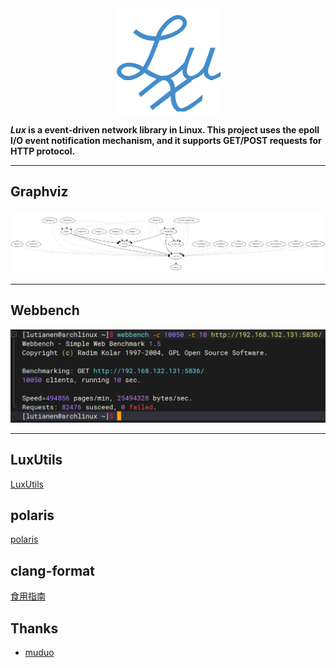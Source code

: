 <div align=center><img src="./doc/Lux.png" width=169 height=169></div>

***Lux* is a event-driven network library in Linux. This project uses the epoll I/O event notification mechanism, and it supports GET/POST requests for HTTP protocol.**

---
## Graphviz
<div align=center><img src="./doc/graphviz.png"></div>

---
## Webbench
<div align=center><img src="./doc/10050.png"></div>

---
## LuxUtils
[LuxUtils](https://github.com/lutianen/Lux/blob/master/doc/LuxUtils.md)

## polaris
[polaris](https://github.com/lutianen/Lux/blob/master/doc/LuxUtils.md)


## clang-format
[食用指南](https://github.com/lutianen/Lux/blob/master/doc/clang-format.md)

## Thanks
- [muduo](https://github.com/chenshuo/muduo)

